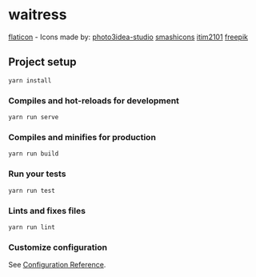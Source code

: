 # waitress

[flaticon](https://www.flaticon.com) - Icons made by:
[photo3idea-studio](https://www.flaticon.com/authors/photo3idea-studio)
[smashicons](https://www.flaticon.com/authors/smashicons)
[itim2101](https://www.flaticon.com/authors/itim2101)
[freepik](https://www.flaticon.com/authors/freepik)

## Project setup
```
yarn install
```

### Compiles and hot-reloads for development
```
yarn run serve
```

### Compiles and minifies for production
```
yarn run build
```

### Run your tests
```
yarn run test
```

### Lints and fixes files
```
yarn run lint
```

### Customize configuration
See [Configuration Reference](https://cli.vuejs.org/config/).

